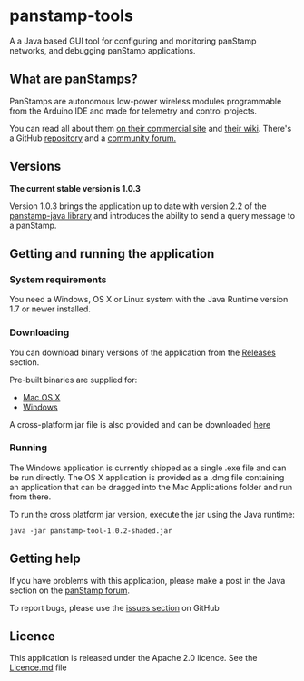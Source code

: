 # panstamp-tools

A a Java based GUI tool for configuring and monitoring panStamp networks, and debugging panStamp applications.

## What are panStamps? 

PanStamps are autonomous low-power wireless modules programmable from the Arduino IDE and made for telemetry and control projects. 

You can read all about them [on their commercial site](http://www.panstamp.com/) and [their wiki](https://github.com/panStamp/panstamp/wiki). There's a GitHub [repository](https://github.com/panStamp/panstamp) and a [community forum.](http://www.panstamp.org/forum/)


## Versions

**The current stable version is 1.0.3**

Version 1.0.3 brings the application up to date with version 2.2 of the [panstamp-java library](https://github.com/GideonLeGrange/panstamp-java) and introduces the ability to send a query message to a panStamp. 

## Getting and running the application 

### System requirements

You need a Windows, OS X or Linux system with the Java Runtime version 1.7 or newer installed. 

### Downloading

You can download binary versions of the application from the [Releases](https://github.com/GideonLeGrange/panstamp-tools/releases) section. 

Pre-built binaries are supplied for:
* [Mac OS X](https://github.com/GideonLeGrange/panstamp-tools/releases/download/v1.0.2/panstamp-tool-1.0.2.dmg)
* [Windows](https://github.com/GideonLeGrange/panstamp-tools/releases/download/v1.0.2/panstamp-gui.exe)

A cross-platform jar file is also provided and can be downloaded [here](https://github.com/GideonLeGrange/panstamp-tools/releases/download/v1.0.2/panstamp-tool-1.0.2-shaded.jar)

### Running 

The Windows application is currently shipped as a single .exe file and can be run directly. The OS X application is provided as a .dmg file containing an application that can be dragged into the Mac Applications folder and run from there. 

To run the cross platform jar version, execute the jar using the Java runtime:

```shell
java -jar panstamp-tool-1.0.2-shaded.jar
```

## Getting help

If you have problems with this application, please make a post in the Java section on the [panStamp forum](http://www.panstamp.org/forum/forumdisplay.php?fid=24). 

To report bugs, please use the [issues section](https://github.com/GideonLeGrange/panstamp-tools/issues) on GitHub

## Licence

This application is released under the Apache 2.0 licence. See the [Licence.md](Licence.md) file
